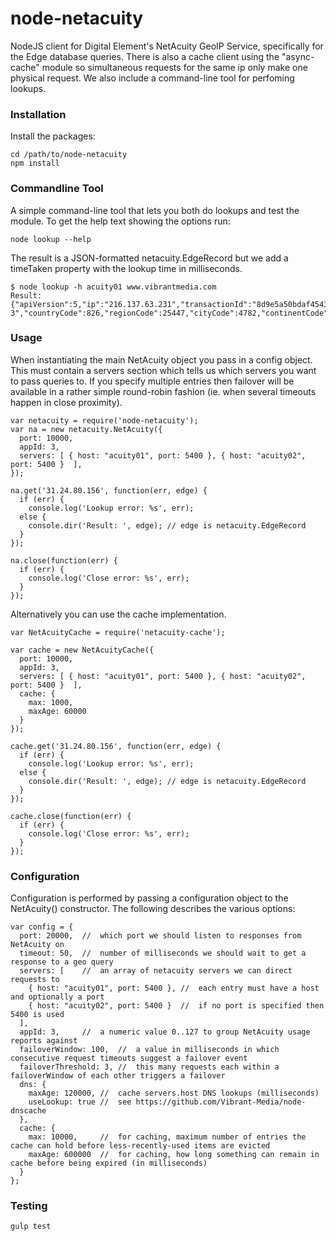 # node-netacuity
NodeJS client for Digital Element's NetAcuity GeoIP Service, specifically for the Edge database queries.
There is also a cache client using the "async-cache" module so simultaneous requests for the same ip only
make one physical request. We also include a command-line tool for perfoming lookups.

### Installation
Install the packages:

    cd /path/to/node-netacuity
    npm install

### Commandline Tool
A simple command-line tool that lets you both do lookups and test the module.
To get the help text showing the options run:

    node lookup --help

The result is a JSON-formatted netacuity.EdgeRecord but we add a timeTaken property with the lookup time in milliseconds.

    $ node lookup -h acuity01 www.vibrantmedia.com
    Result:  {"apiVersion":5,"ip":"216.137.63.231","transactionId":"8d9e5a50bdaf45439bd91434c1a564ef","error":"","country":"gbr","region":"lnd","city":"london","connectionSpeed":"broadband","metroCode":826044,"latitude":51.5171,"longitude":-0.089804,"postCode":"ec2n 3","countryCode":826,"regionCode":25447,"cityCode":4782,"continentCode":5,"isoCountryCode":"uk","internalCode":1,"areaCodes":"?","countryConfidence":99,"regionConfidence":85,"cityConfidence":80,"postCodeConfidence":30,"gmtOffset":0,"inDst":"n","timeTaken":125}

### Usage
When instantiating the main NetAcuity object you pass in a config object. This must contain a servers section which tells
us which servers you want to pass queries to. If you specify multiple entries then failover will be available in a rather
simple round-robin fashion (ie. when several timeouts happen in close proximity).

    var netacuity = require('node-netacuity');
    var na = new netacuity.NetAcuity({
      port: 10000,
      appId: 3,
      servers: [ { host: "acuity01", port: 5400 }, { host: "acuity02", port: 5400 }  ],
    });
    
    na.get('31.24.80.156', function(err, edge) {
      if (err) {
        console.log('Lookup error: %s', err);
      else {
        console.dir('Result: ', edge); // edge is netacuity.EdgeRecord
      }
    });
    
    na.close(function(err) {
      if (err) {
        console.log('Close error: %s', err);
      }
    });

Alternatively you can use the cache implementation.

    var NetAcuityCache = require('netacuity-cache');

    var cache = new NetAcuityCache({
      port: 10000,
      appId: 3,
      servers: [ { host: "acuity01", port: 5400 }, { host: "acuity02", port: 5400 }  ],
      cache: {
        max: 1000,
        maxAge: 60000
      }
    });
  
    cache.get('31.24.80.156', function(err, edge) {
      if (err) {
        console.log('Lookup error: %s', err);
      else {
        console.dir('Result: ', edge); // edge is netacuity.EdgeRecord
      }
    });
    
    cache.close(function(err) {
      if (err) {
        console.log('Close error: %s', err);
      }
    });
    
### Configuration
Configuration is performed by passing a configuration object to the NetAcuity() constructor. The following
describes the various options:

    var config = {
      port: 20000,  //  which port we should listen to responses from NetAcuity on
      timeout: 50,  //  number of milliseconds we should wait to get a response to a geo query
      servers: [    //  an array of netacuity servers we can direct requests to
        { host: "acuity01", port: 5400 }, //  each entry must have a host and optionally a port
        { host: "acuity02", port: 5400 }  //  if no port is specified then 5400 is used
      ],
      appId: 3,     //  a numeric value 0..127 to group NetAcuity usage reports against
      failoverWindow: 100,  //  a value in milliseconds in which consecutive request timeouts suggest a failover event
      failoverThreshold: 3, //  this many requests each within a failoverWindow of each other triggers a failover
      dns: {
        maxAge: 120000, //  cache servers.host DNS lookups (milliseconds)
        useLookup: true //  see https://github.com/Vibrant-Media/node-dnscache
      },
      cache: {
        max: 10000,     //  for caching, maximum number of entries the cache can hold before less-recently-used items are evicted
        maxAge: 600000  //  for caching, how long something can remain in cache before being expired (in milliseconds)
      }
    };

### Testing

    gulp test

